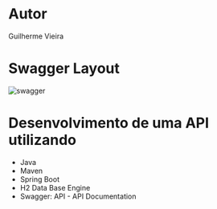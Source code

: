 
# Autor

Guilherme Vieira

# Swagger Layout
![swagger](https://user-images.githubusercontent.com/65584024/225728740-ec4f9efe-b973-44dc-948d-73553cd7a614.png)


# Desenvolvimento de uma API utilizando
- Java
- Maven
- Spring Boot
- H2 Data Base Engine
- Swagger: API - API Documentation

